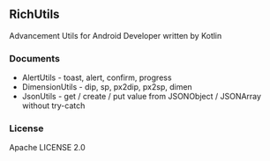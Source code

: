 ## RichUtils

Advancement Utils for Android Developer written by Kotlin

### Documents

* AlertUtils - toast, alert, confirm, progress
* DimensionUtils - dip, sp, px2dip, px2sp, dimen
* JsonUtils - get / create / put value from JSONObject / JSONArray without try-catch

### License 
Apache LICENSE 2.0